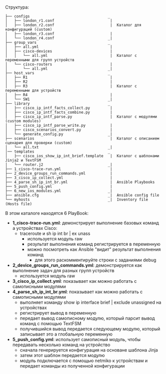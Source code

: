 
Структура:
```
├── configs                                   _
│   ├── london_r1.conf                         |
│   ├── london_r2.conf                         |  Каталог для конфигураций (custom)
│   ├── london_r3.conf                         |
│   └── london_r4.conf                        _|
├── group_vars                                _
│   ├── all.yml                                |
│   ├── cisco-devices                          |
│   │   └── all.yml                            |  Каталог с переменными для групп устройств   
│   └── cisco-routers                          |
│       └── all.yml                           _|
├── host_vars                                 _
│   ├── R1                                     |
│   ├── R2                                     |
│   ├── R3                                     |  Каталог с переменными для устройств 
│   ├── R4                                     |
│   └── SW1                                   _|
├── library                                   _
│   ├── cisco_ip_intf_facts_collect.py         |
│   ├── cisco_ip_intf_facts_combine.py         |
│   ├── cisco_ip_intf_parse.py                 |  Каталог с модулями (custom modules)
│   ├── cisco_ip_intf_parse_write.py           |
│   ├── cisco_scenarios_convert.py             |
│   └── generate_config.py                    _|
├── scenarios                                  |  Каталог с описанием сценария для проверки (custom)
│   └── all.txt                               _|
│── templates                                 _
│   ├── cisco_ios_show_ip_int_brief.template   |  Каталог с шаблонами Jinja2 и TextFSM 
│   └── router.j2                             _|
├── 1_cisco-trace-run.yml                      |
├── 2_device_groups_run_commands.yml           |
├── 3_cisco_ip_collect.yml                     |
├── 4_parse_sh_ip_int_br.yml                   |  Ansible Playbooks
├── 5_push_config.yml                          |
├── 6_new_ios_modules.yml                     _|
├── ansible.cfg                               _|  Ansible config file
└── myhosts                                   _|  Inventory file (Hosts file)
```

В этом каталоге находятся 6 PlayBook:
- __1_cisco-trace-run.yml__: демонстрирует выполнение базовых команд а устройствах Cisco:
  - traceroute и sh ip int br | ex unass
    - используется модуль raw
    - результат выполнения команд регистрируется в переменную
    - можно посмотреть как Ansible "видит" результат выполнения команд
      - для этого раскомментируйте строки с заданиями debug
- __2_device_groups_run_commands.yml__: демонстрируется как выполнение задач для разных групп устройств
    - используется модуль raw
- __3_cisco_ip_collect.yml__: показывает как можно работать с самописными модулями
- __4_parse_sh_ip_int_br.yml__: показывает как можно работать с самописными модулями
  - выполняет команду show ip interface brief | exclude unassigned на устройствах
  - регистрирует вывод в переменную
  - передает вывод самописному модулю, который парсит вывод команд с помощью TextFSM
  - получившийся вывод передается следующему модулю, который записывает это а глобальную переменную
- __5_push_config.yml__: использует самописный модуль, чтобы передавать несколько команд на устройство
  - сначала генерируется конфигурация на основане шаблона Jinja
  - затем этот шаблон передается модулю
  - модуль подключается с помощью netmiko к устройствам и передает команды из полученной конфигурации
